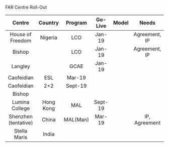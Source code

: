 FAR Centre Roll-Out

| Centre |Country | Program | Go-Live | Model | Needs|
|:---:|:---:|:---:|:---:|:---:|:---:|
|House of Freedom   |Nigeria   | LCO   | Jan-19  |   | Agreement, IP  |
|Bishop   |   | LCO   | Jan-19   |   | Agreement, IP  |
| Langley   |  | GCAE   | Jan-19  |   |   |
|Caofeidian   | ESL  | Mar-19  |   |   |   |
|Caofeidian   | 2+2  | Sept-19  |   |   |   |
|Bishop   |   |   |   |   |   |
|Lumina College   | Hong Kong  | MAL  | Sept-19  |   |   |
|Shenzhen (tentative)   | China   | MAL(Man)  | Mar-19  |   | IP, Agreement  |
| Stella Maris   | India   |    |   |   |   |
